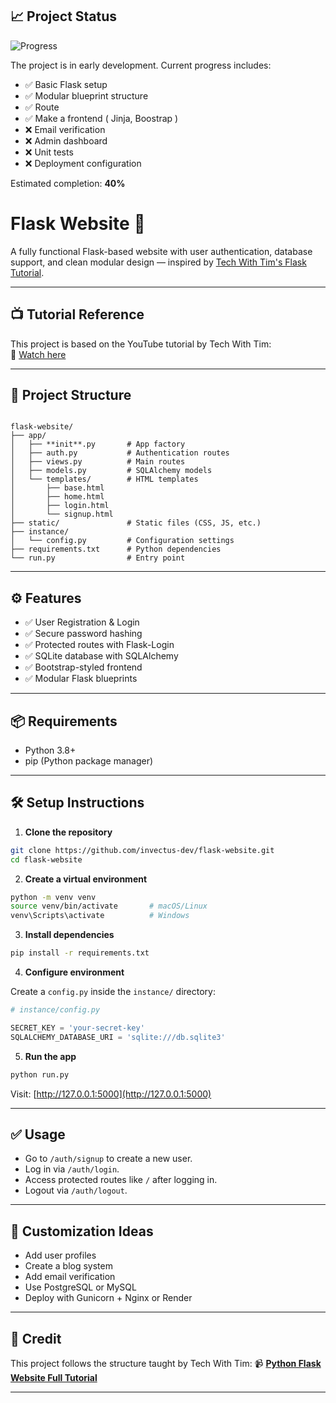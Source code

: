 ## 📈 Project Status

![Progress](https://img.shields.io/badge/Progress-40%25-orange?style=for-the-badge)

The project is in early development. Current progress includes:

- ✅ Basic Flask setup
- ✅ Modular blueprint structure
- ✅ Route
- ✅ Make a frontend ( Jinja, Boostrap )
- ❌ Email verification
- ❌ Admin dashboard
- ❌ Unit tests
- ❌ Deployment configuration

Estimated completion: **40%**


# Flask Website 🚀

A fully functional Flask-based website with user authentication, database support, and clean modular design — inspired by [Tech With Tim's Flask Tutorial](https://youtu.be/dam0GPOAvVI).

---

## 📺 Tutorial Reference

This project is based on the YouTube tutorial by Tech With Tim:  
🔗 [Watch here](https://youtu.be/dam0GPOAvVI)

---

## 📁 Project Structure

```

flask-website/
├── app/
│   ├── **init**.py       # App factory
│   ├── auth.py           # Authentication routes
│   ├── views.py          # Main routes
│   ├── models.py         # SQLAlchemy models
│   └── templates/        # HTML templates
│       ├── base.html
│       ├── home.html
│       ├── login.html
│       └── signup.html
├── static/               # Static files (CSS, JS, etc.)
├── instance/
│   └── config.py         # Configuration settings
├── requirements.txt      # Python dependencies
└── run.py                # Entry point

````

---

## ⚙️ Features

- ✅ User Registration & Login
- ✅ Secure password hashing
- ✅ Protected routes with Flask-Login
- ✅ SQLite database with SQLAlchemy
- ✅ Bootstrap-styled frontend
- ✅ Modular Flask blueprints

---

## 📦 Requirements

- Python 3.8+
- pip (Python package manager)

---

## 🛠️ Setup Instructions

1. **Clone the repository**

```bash
git clone https://github.com/invectus-dev/flask-website.git
cd flask-website
````

2. **Create a virtual environment**

```bash
python -m venv venv
source venv/bin/activate       # macOS/Linux
venv\Scripts\activate          # Windows
```

3. **Install dependencies**

```bash
pip install -r requirements.txt
```

4. **Configure environment**

Create a `config.py` inside the `instance/` directory:

```python
# instance/config.py

SECRET_KEY = 'your-secret-key'
SQLALCHEMY_DATABASE_URI = 'sqlite:///db.sqlite3'
```

5. **Run the app**

```bash
python run.py
```

Visit: [http://127.0.0.1:5000](http://127.0.0.1:5000)

---

## ✅ Usage

* Go to `/auth/signup` to create a new user.
* Log in via `/auth/login`.
* Access protected routes like `/` after logging in.
* Logout via `/auth/logout`.

---

## 🧩 Customization Ideas

* Add user profiles
* Create a blog system
* Add email verification
* Use PostgreSQL or MySQL
* Deploy with Gunicorn + Nginx or Render

---

## 🙌 Credit

This project follows the structure taught by Tech With Tim:
📹 **[Python Flask Website Full Tutorial](https://youtu.be/dam0GPOAvVI)**

---



